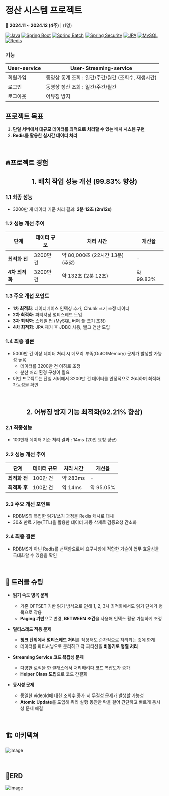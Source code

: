 # 정산 시스템 프로젝트

📅 <b>2024.11 ~ 2024.12 (4주)</b> | (1명)

[![Java][Java]][Java-url]
[![Spring Boot][SpringBoot]][SpringBoot-url]
[![Spring Batch][SpringBatch]][SpringBatch-url]
[![Spring Security][SpringSecurity]][SpringSecurity-url]
[![JPA][JPA]][JPA-url]
[![MySQL][MySQL]][MySQL-url]
[![Redis][Redis]][Redis-url]

<!-- Badge 이미지 링크 -->
[Java]: https://img.shields.io/badge/Java-007396?style=for-the-badge&logo=java&logoColor=white
[SpringBoot]: https://img.shields.io/badge/Spring%20Boot-6DB33F?style=for-the-badge&logo=spring-boot&logoColor=white
[SpringBatch]: https://img.shields.io/badge/Spring%20Batch-4DC71F?style=for-the-badge&logo=spring&logoColor=white
[SpringSecurity]: https://img.shields.io/badge/Spring%20Security-6DB33F?style=for-the-badge&logo=spring-security&logoColor=white
[JPA]: https://img.shields.io/badge/JPA-6DB33F?style=for-the-badge&logo=hibernate&logoColor=white
[MySQL]: https://img.shields.io/badge/MySQL-4479A1?style=for-the-badge&logo=mysql&logoColor=white
[Redis]: https://img.shields.io/badge/Redis-DC382D?style=for-the-badge&logo=redis&logoColor=white

<!-- 웹사이트 링크 -->
[Java-url]: https://www.oracle.com/java/
[SpringBoot-url]: https://spring.io/projects/spring-boot
[SpringBatch-url]: https://spring.io/projects/spring-batch
[SpringSecurity-url]: https://spring.io/projects/spring-security
[JPA-url]: https://spring.io/projects/spring-data-jpa
[MySQL-url]: https://www.mysql.com/
[Redis-url]: https://redis.io/



### 기능
| **User-service**          |    **User-Streaming-service**       |
|---------------------|-------------------------------------------------------------|
|   회원가입       |              동영상 통계 조회 : 일간/주간/월간 (조회수, 재생시간)    |
|   로그인   |  동영상 정산 조회 : 일간/주간/월간  |
|   로그아웃   |  어뷰징 방지 |



## 프로젝트 목표
1. **단일 서버에서 대규모 데이터를 최적으로 처리할 수 있는 배치 시스템 구현**  <br>
2. **Redis를 활용한 실시간 데이터 처리**


<br>


## 🔥프로젝트 경험

<h2 align="center"> 1. 배치 작업 성능 개선 (99.83% 향상)</h2>

### 1.1 최종 성능
- 3200만 개 데이터 기준 처리 결과: **2분 12초 (2m12s)**


### 1.2 성능 개선 추이
| **단계**          | **데이터 규모**     | **처리 시간**         | **개선율**       |
|--------------------|---------------------|-----------------------|------------------|
| **최적화 전**      | 3200만 건           | 약 80,000초 (22시간 13분) (추정) | -                |
| **4차 최적화**     | 3200만 건           | 약 132초 (2분 12초)      | 약 99.83%        |


### 1.3 주요 개선 포인트 
- **1차 최적화**: 데이터베이스 인덱싱 추가, Chunk 크기 조정 데이터  
- **2차 최적화**: 파티셔닝 멀티스레드 도입
- **3차 최적화**: 스케일 업 (MySQL 버퍼 풀 크기 조정)
- **4차 최적화**: JPA 제거 후 JDBC 사용, 벌크 연산 도입

### 1.4 최종 결론
- 5000만 건 이상 데이터 처리 시 메모리 부족(OutOfMemory) 문제가 발생할 가능성 높음
  - 데이터를 3200만 건 이하로 조정
  - 분산 처리 환경 구성이 필요
- 이번 프로젝트는 단일 서버에서 3200만 건 데이터를 안정적으로 처리하며 최적화 가능성을 확인 

<br>

<h2 align="center"> 2. 어뷰징 방지 기능 최적화(92.21% 향상) </h2>

### 2.1 최종성능
  - 100만개 데이터 기준 처리 결과 : 14ms (20번 요청 평균)

### 2.2 성능 개선 추이
| **단계**          | **데이터 규모**     | **처리 시간**         | **개선율**       |
|--------------------|---------------------|-----------------------|------------------|
| **최적화 전**      | 100만 건           | 약 283ms              | -                |
| **최적화 후**      | 100만 건           | 약 14ms               | 약 95.05%        |


### 2.3 주요 개선 포인트
 - RDBMS의 복잡한 읽기/쓰기 과정을 Redis 캐시로 대체
 - 30초 만료 기능(TTL)을 활용한 데이터 자동 삭제로 검증요청 간소화
   
### 2.4 최종 결론
 - RDBMS가 아닌 Redis를 선택함으로써 요구사항에 적합한 기술이 업무 효율성을 극대화할 수 있음을 확인

<br>

## 🔫 트러블 슈팅
- **읽기 속도 병목 문제**  
  - 기존 OFFSET 기반 읽기 방식으로 인해 1, 2, 3차 최적화에서도 읽기 단계가 병목으로 작용
  - **Paging 기반**으로 변경, **BETWEEN 조건**을 사용해 인덱스 활용 가능하게 조정

- **멀티스레드 적용 문제**  
  - **청크 단위에서 멀티스레드 처리**를 적용해도 순차적으로 처리되는 것에 한계
  - 데이터를 파티셔닝으로 분리하고 각 파티션을 **비동기로 병렬 처리**

- **Streaming Service 코드 복잡성 문제**  
  - 다양한 로직을 한 클래스에서 처리하려다 코드 복잡도가 증가
  - **Helper Class 도입**으로 코드 간결화

- **동시성 문제**  
  - 동일한 videoId에 대한 조회수 증가 시 무결성 문제가 발생할 가능성
  - **Atomic Update**를 도입해 쿼리 실행 동안만 락을 걸어 간단하고 빠르게 동시성 문제 해결



<br>



## 🏗 아키텍쳐
![image](https://github.com/user-attachments/assets/86468bca-7b2a-4db2-bfee-71a014963853)



<br>

<!-- 
## :bookmark: API 문서
🔗 [Postman API Documentation](https://documenter.getpostman.com/view/30989395/2sAYBPktii)

<br>
-->

## 📙ERD

![image](https://github.com/user-attachments/assets/2cb2a7b2-a574-4cb4-a228-0eeba7cf0aa8)


